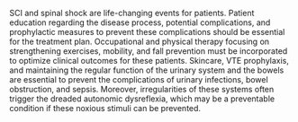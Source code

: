 SCI and spinal shock are life-changing events for patients. Patient education regarding the disease process, potential complications, and prophylactic measures to prevent these complications should be essential for the treatment plan. Occupational and physical therapy focusing on strengthening exercises, mobility, and fall prevention must be incorporated to optimize clinical outcomes for these patients. Skincare, VTE prophylaxis, and maintaining the regular function of the urinary system and the bowels are essential to prevent the complications of urinary infections, bowel obstruction, and sepsis. Moreover, irregularities of these systems often trigger the dreaded autonomic dysreflexia, which may be a preventable condition if these noxious stimuli can be prevented.